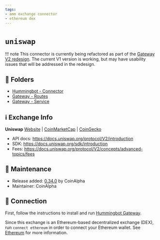 ```yaml
---
tags:
- amm exchange connector
- ethereum dex
---
```


# `uniswap`

!!! note
    This connector is currently being refactored as part of the [Gateway V2 redesign](/developers/gateway). The current V1 version is working, but may have usability issues that will be addressed in the redesign.

## 📁 Folders

* [Hummingbot - Connector](https://github.com/hummingbot/hummingbot/tree/master/hummingbot/connector/connector/uniswap)
* [Gateway - Routes](https://github.com/CoinAlpha/gateway-api/blob/master/src/routes/uniswap.ts)
* [Gateway - Service](https://github.com/CoinAlpha/gateway-api/blob/master/src/services/uniswap.js)

## ℹ️ Exchange Info

**Uniswap** 
[Website](https://uniswap.org/) | [CoinMarketCap](https://coinmarketcap.com/currencies/terra-luna/) | [CoinGecko](https://www.coingecko.com/en/coins/uniswap)

* API docs: https://docs.uniswap.org/protocol/V2/introduction
* SDK: https://docs.uniswap.org/sdk/introduction
* Fees: https://docs.uniswap.org/protocol/V2/concepts/advanced-topics/fees

## 👷 Maintenance

* Release added: [0.34.0](/release-notes/0.34.0/) by CoinAlpha
* Maintainer: CoinAlpha

## 🔑 Connection

First, follow the instructions to install and run [Hummingbot Gateway](/protocols/gateway/).

Since this exchange is an Ethereum-based decentralized exchange (DEX), run `connect ethereum` in order to connect your Ethereum wallet. See [Ethereum](/protocols/ethereum) for more information.
